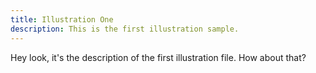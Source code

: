 ```yaml
---
title: Illustration One
description: This is the first illustration sample.
---
```


Hey look, it's the description of the first illustration file. How about that?

